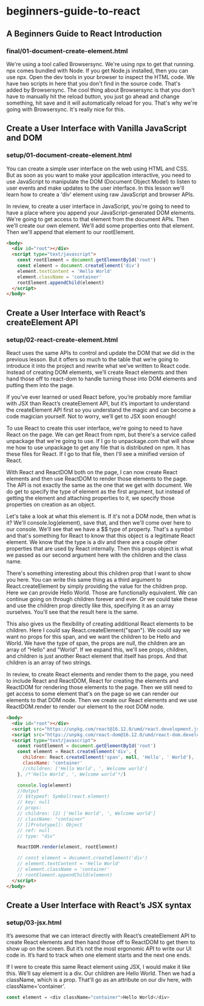 # beginners-guide-to-react

## A Beginners Guide to React Introduction

### final/01-document-create-element.html

We're using a tool called Browsersync. We're using npx to get that running. npx comes bundled with Node. If you get Node.js installed, then you can use npx. Open the dev tools in your browser to inspect the HTML code. We have two scripts in here that you don't find in the source code. That's added by Browsersync. The cool thing about Browsersync is that you don't have to manually hit the reload button, you just go ahead and change something, hit save and it will automatically reload for you. That's why we're going with Browsersync. It's really nice for this.

## Create a User Interface with Vanilla JavaScript and DOM

### setup/01-document-create-element.html

You can create a simple user interface on the web using HTML and CSS. But as soon as you want to make your application interactive, you need to use JavaScript to manipulate the DOM (Document Object Model) to listen to user events and make updates to the user interface. In this lesson we'll learn how to create a 'div' element using raw JavaScript and browser APIs.

In review, to create a user interface in JavaScript, you're going to need to have a place where you append your JavaScript-generated DOM elements. We're going to get access to that element from the document APIs. Then we'll create our own element. We'll add some properties onto that element. Then we'll append that element to our rootElement.

```html
<body>
  <div id="root"></div>
  <script type="text/javascript">
    const rootElement = document.getElementById('root')
    const element = document.createElement('div')
    element.textContent = 'Hello World'
    element.className = 'container'
    rootElement.appendChild(element)
  </script>
</body>
```

## Create a User Interface with React’s createElement API

### setup/02-react-create-element.html

React uses the same APIs to control and update the DOM that we did in the previous lesson. But it offers so much to the table that we’re going to introduce it into the project and rewrite what we’ve written to React code. Instead of creating DOM elements, we’ll create React elements and then hand those off to react-dom to handle turning those into DOM elements and putting them into the page.

If you’ve ever learned or used React before, you’re probably more familiar with JSX than React’s createElement API, but it’s important to understand the createElement API first so you understand the magic and can become a code magician yourself. Not to worry, we’ll get to JSX soon enough!

To use React to create this user interface, we're going to need to have React on the page. We can get React from npm, but there's a service called unpackage that we're going to use. If I go to unpackage.com that will show me how to use unpackage to get any file that is distributed on npm. It has these files for React. If I go to that file, then I'll see a minified version of React.

With React and ReactDOM both on the page, I can now create React elements and then use ReactDOM to render those elements to the page. The API is not exactly the same as the one that we get with document. We do get to specify the type of element as the first argument, but instead of getting the element and attaching properties to it, we specify those properties on creation as an object.

Let's take a look at what this element is. If it's not a DOM node, then what is it? We'll console.log(element), save that, and then we'll come over here to our console. We'll see that we have a $$ type of property. That's a symbol and that's something for React to know that this object is a legitimate React element. We know that the type is a div and there are a couple other properties that are used by React internally. Then this props object is what we passed as our second argument here with the children and the class name.

There's something interesting about this children prop that I want to show you here. You can write this same thing as a third argument to React.createElement by simply providing the value for the children prop. Here we can provide Hello World. Those are functionally equivalent. We can continue going on through children forever and ever. Or we could take these and use the children prop directly like this, specifying it as an array ourselves. You'll see that the result here is the same.

This also gives us the flexibility of creating additional React elements to be children. Here I could say React.createElement("span"). We could say we want no props for this span, and we want the children to be Hello and World. We have the type of span, the props are null, the children are an array of "Hello" and "World". If we expand this, we'll see props, children, and children is just another React element that itself has props. And that children is an array of two strings.

In review, to create React elements and render them to the page, you need to include React and ReactDOM, React for creating the elements and ReactDOM for rendering those elements to the page. Then we still need to get access to some element that's on the page so we can render our elements to that DOM node. Then we create our React elements and we use ReactDOM.render to render our element to the root DOM node.

```html
<body>
  <div id="root"></div>
  <script src="https://unpkg.com/react@16.12.0/umd/react.development.js"></script>
  <script src="https://unpkg.com/react-dom@16.12.0/umd/react-dom.development.js"></script>
  <script type="text/javascript">
    const rootElement = document.getElementById('root')
    const element = React.createElement('div', {
      children: React.createElement('span', null, 'Hello', ' World'),
      className: 'container'
      //children: ['Hello World', ', Welcome world']
    }, /*'Hello World', ', Welcome world'*/)

    console.log(element)
    //Output
    // $$typeof: Symbol(react.element)
    // key: null
    // props:
    // children: (2) ['Hello World', ', Welcome world']
    // className: "container"
    // [[Prototype]]: Object
    // ref: null
    // type: "div"

    ReactDOM.render(element, rootElement)

    // const element = document.createElement('div')
    // element.textContent = 'Hello World'
    // element.className = 'container'
    // rootElement.appendChild(element)
  </script>
</body>
```

## Create a User Interface with React’s JSX syntax

### setup/03-jsx.html

It’s awesome that we can interact directly with React’s createElement API to create React elements and then hand those off to ReactDOM to get them to show up on the screen. But it’s not the most ergonomic API to write our UI code in. It’s hard to track when one element starts and the next one ends.

If I were to create this same React element using JSX, I would make it like this. We'll say element is a div. Our children are Hello World. Then we had a className, which is a prop. That'll go as an attribute on our div here, with className='container'.

```javascript
const element = <div className="container">Hello World</div>
```
